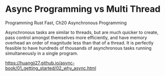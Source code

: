 # Async Programming vs Multi Thread

Programming Rust Fast, Ch20 Asynchronous Programming

Asynchronous tasks are similar to threads, but are much quicker to create, pass control amongst themselves more efficiently, and
have memory overhead an order of magnitude less than that of a thread. It is perfectly
feasible to have hundreds of thousands of asynchronous tasks running simultaneously in a single program.

https://huangjj27.github.io/async-book/01_getting_started/02_why_async.html
